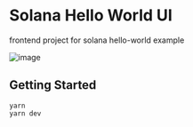 # Solana Hello World UI

frontend project for solana hello-world example

![image](https://imgur.com/W61ZNEA)

## Getting Started
```
yarn
yarn dev
```

